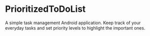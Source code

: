 # PrioritizedToDoList
A simple task management Android application. Keep track of your everyday tasks and set priority levels to highlight the important ones.
